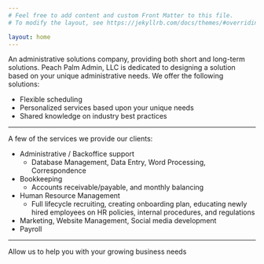 ```yaml
---
# Feel free to add content and custom Front Matter to this file.
# To modify the layout, see https://jekyllrb.com/docs/themes/#overriding-theme-defaults

layout: home
---
```

An administrative solutions company, providing both short and long-term solutions.
Peach Palm Admin, LLC is dedicated to designing a solution based on your unique administrative needs. 
We offer the following solutions: 

* Flexible scheduling
* Personalized services based upon your unique needs
* Shared knowledge on industry best practices
-------------------------------------------------------------------------
A few of the services we provide our clients:

* Administrative / Backoffice support
  -  Database Management, Data Entry, Word Processing, Correspondence
* Bookkeeping
  - Accounts receivable/payable, and monthly balancing
* Human Resource Management
  - Full lifecycle recruiting, creating onboarding plan, educating newly hired employees on HR policies, internal procedures, and regulations
* Marketing, Website Management, Social media development
* Payroll


-----------------------------------------------------------------------------

Allow us to help you with your growing business needs
